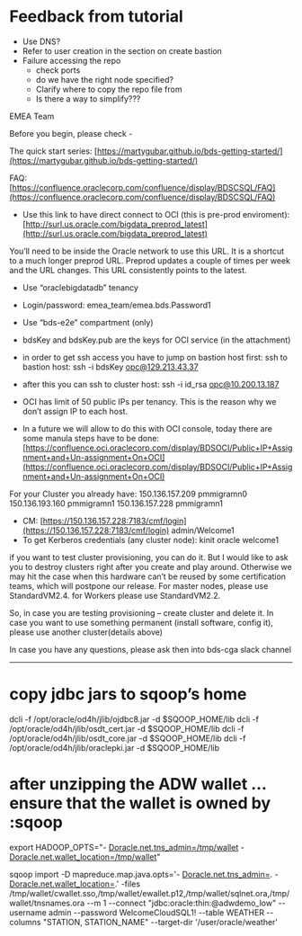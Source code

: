 # Feedback from tutorial

* Use DNS?
* Refer to user creation in the section on create bastion
* Failure accessing the repo
    * check ports
    * do we have the right node specified?
    * Clarify where to copy the repo file from
    * Is there a way to simplify???

EMEA Team

Before you begin, please check -

The quick start series:
[https://martygubar.github.io/bds-getting-started/](https://martygubar.github.io/bds-getting-started/)

FAQ:
[https://confluence.oraclecorp.com/confluence/display/BDSCSQL/FAQ](https://confluence.oraclecorp.com/confluence/display/BDSCSQL/FAQ)

* Use this link to have direct connect to OCI (this is pre-prod enviroment):
 [http://surl.us.oracle.com/bigdata_preprod_latest](http://surl.us.oracle.com/bigdata_preprod_latest)

You’ll need to be inside the Oracle network to use this URL. It is a shortcut to a much longer preprod URL. Preprod updates a couple of times per week and the URL changes. This URL consistently points to the latest.
* Use “oraclebigdatadb” tenancy
* Login/password: emea_team/emea.bds.Password1

* Use “bds-e2e” compartment (only)
* bdsKey and bdsKey.pub are the keys for OCI service (in the attachment)
* in order to get ssh access you have to jump on bastion host first:
ssh to bastion host:
ssh -i bdsKey [opc@129.213.43.37](mailto:opc@129.213.43.37)
* after this you can ssh to cluster host:
  ssh -i id_rsa [opc@10.200.13.187](mailto:opc@10.200.13.187)
* OCI has limit of 50 public IPs per tenancy. This is the reason why we don’t assign IP to each host.
* In a future we will allow to do this with OCI console, today there are some manula steps have to be done: [https://confluence.oci.oraclecorp.com/display/BDSOCI/Public+IP+Assignment+and+Un-assignment+On+OCI](https://confluence.oci.oraclecorp.com/display/BDSOCI/Public+IP+Assignment+and+Un-assignment+On+OCI)

For your Cluster you already have:
150.136.157.209 pmmigramn0
150.136.193.160 pmmigramn1
150.136.157.228 pmmigramn1

* CM:
 [https://150.136.157.228:7183/cmf/login](https://150.136.157.228:7183/cmf/login)
admin/Welcome1
* To get Kerberos credentials (any cluster node): kinit oracle
welcome1

if you want to test cluster provisioning, you can do it.
But I would like to ask you to destroy clusters right after you create and play around. Otherwise we may hit the case when this hardware can’t be reused by some certification teams, which will postpone our release.
For master nodes, please use StandardVM2.4. for Workers please use StandardVM2.2.

So, in case you are testing provisioning – create cluster and delete it. In case you want to use something permanent (install software, config it), please use another cluster(details above)

In case you have any questions, please ask then into bds-cga slack channel
*******

 # copy jdbc jars to sqoop’s home
dcli -f /opt/oracle/od4h/jlib/ojdbc8.jar -d $SQOOP_HOME/lib
dcli -f /opt/oracle/od4h/jlib/osdt_cert.jar -d $SQOOP_HOME/lib
dcli -f /opt/oracle/od4h/jlib/osdt_core.jar -d $SQOOP_HOME/lib
dcli -f /opt/oracle/od4h/jlib/oraclepki.jar -d $SQOOP_HOME/lib

 # after unzipping the ADW wallet … ensure that the wallet is owned by <user>:sqoop
export HADOOP_OPTS="- [Doracle.net.tns_admin=/tmp/wallet](http://Doracle.net.tns_admin=/tmp/wallet) - [Doracle.net.wallet_location=/tmp/wallet](http://Doracle.net.wallet_location=/tmp/wallet)" 

sqoop import -D mapreduce.map.java.opts='- [Doracle.net.tns_admin=](http://Doracle.net.tns_admin=). - [Doracle.net.wallet_location=](http://Doracle.net.wallet_location=).' -files /tmp/wallet/cwallet.sso,/tmp/wallet/ewallet.p12,/tmp/wallet/sqlnet.ora,/tmp/wallet/tnsnames.ora --m 1 --connect "jdbc:oracle:thin:@adwdemo_low" --username admin --password WelcomeCloudSQL1! --table WEATHER --columns "STATION, STATION_NAME" --target-dir '/user/oracle/weather'